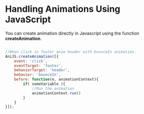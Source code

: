 Handling Animations Using JavaScript
=====================================

You can create animation directly in Javascript using the function **createAnimation**.

```javascript

//When click in footer anim header with bounceIn animation.
AniJS.createAnimation([{
    event: 'click',
    eventTarget: 'footer',
    behaviorTarget: 'header',
    behavior: 'bounceIn',
    before: function(e, animationContext){
		if( someVariable ){
			//Run the animation
			animationContext.run()
		}
	}
}]);

```

